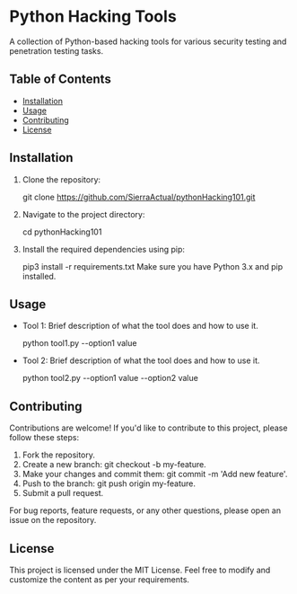 # Python Hacking Tools

A collection of Python-based hacking tools for various security testing and penetration testing tasks.

## Table of Contents

- [Installation](#installation)
- [Usage](#usage)
- [Contributing](#contributing)
- [License](#license)

## Installation

1. Clone the repository:

    git clone https://github.com/SierraActual/pythonHacking101.git


2. Navigate to the project directory:

    cd pythonHacking101


3. Install the required dependencies using pip:

    pip3 install -r requirements.txt
    Make sure you have Python 3.x and pip installed.

## Usage

- Tool 1: Brief description of what the tool does and how to use it.

    python tool1.py --option1 value

- Tool 2: Brief description of what the tool does and how to use it.

    python tool2.py --option1 value --option2 value

## Contributing
Contributions are welcome! If you'd like to contribute to this project, please follow these steps:

1. Fork the repository.
2. Create a new branch: git checkout -b my-feature.
3. Make your changes and commit them: git commit -m 'Add new feature'.
4. Push to the branch: git push origin my-feature.
5. Submit a pull request.

For bug reports, feature requests, or any other questions, please open an issue on the repository.

## License
This project is licensed under the MIT License.
Feel free to modify and customize the content as per your requirements.
